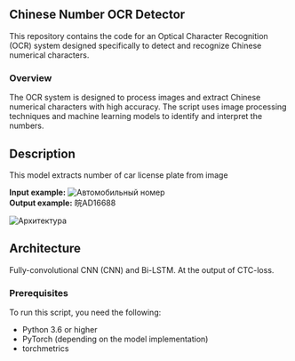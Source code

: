## Chinese Number OCR Detector

This repository contains the code for an Optical Character Recognition (OCR) system designed specifically to detect and recognize Chinese numerical characters.

### Overview

The OCR system is designed to process images and extract Chinese numerical characters with high accuracy. The script uses image processing techniques and machine learning models to identify and interpret the numbers.

## Description
This model extracts number of car license plate from image 

**Input example:** 
![Автомобильный номер](https://algocode.ru/files/course_dlfall22/number.png) \
**Output example:** 皖AD16688

![Архитектура](https://algocode.ru/files/course_dlfall22/architecture.png)

## Architecture
Fully-convolutional CNN (CNN) and Bi-LSTM. At the output of CTC-loss.

### Prerequisites

To run this script, you need the following:

- Python 3.6 or higher
-  PyTorch (depending on the model implementation)
- torchmetrics



